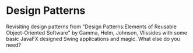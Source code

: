 # Design Patterns
Revisiting design patterns from "Design Patterns:Elements of Reusable Object-Oriented Software" 
by Gamma, Helm, Johnson, Vlissides with some basic JavaFX designed Swing applications and magic.
What else do you need?

